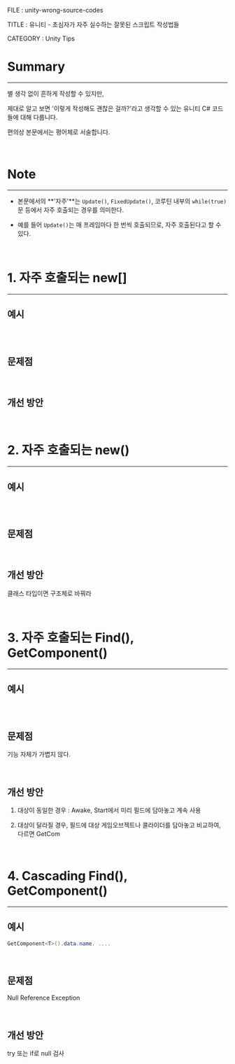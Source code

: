 FILE : unity-wrong-source-codes

TITLE : 유니티 - 초심자가 자주 실수하는 잘못된 스크립트 작성법들

CATEGORY : Unity Tips


# Summary
---

별 생각 없이 흔하게 작성할 수 있지만,

제대로 알고 보면 '이렇게 작성해도 괜찮은 걸까?'라고 생각할 수 있는 유니티 C# 코드들에 대해 다룹니다.

편의상 본문에서는 평어체로 서술합니다.

<br>



# Note
---

- 본문에서의 **'자주'**는 `Update()`, `FixedUpdate()`, 코루틴 내부의 `while(true)` 문 등에서 자주 호출되는 경우를 의미한다.

- 예를 들어 `Update()`는 매 프레임마다 한 번씩 호출되므로, 자주 호출된다고 할 수 있다.

<br>


<!-- [] : &#91;&#93; -->

# 1. 자주 호출되는 new&#91;&#93;
---

## **예시**

```cs

```

<br>

## **문제점**



<br>

## **개선 방안**



<br>


<!-- () : &#40;&#41; -->

# 2. 자주 호출되는 new()
---

## **예시**

```cs

```

<br>

## **문제점**



<br>

## **개선 방안**

클래스 타입이면 구조체로 바꿔라

<br>




# 3. 자주 호출되는 Find(), GetComponent()
---

## **예시**

```cs

```

<br>

## **문제점**

기능 자체가 가볍지 않다.

<br>

## **개선 방안**

1. 대상이 동일한 경우 : Awake, Start에서 미리 필드에 담아놓고 계속 사용

2. 대상이 달라질 경우, 필드에 대상 게임오브젝트나 콜라이더를 담아놓고 비교하여, 다르면 GetCom

<br>




# 4. Cascading Find(), GetComponent()
---

## **예시**

```cs
GetComponent<T>().data.name. ....
```

<br>

## **문제점**

Null Reference Exception

<br>

## **개선 방안**

try 또는 if로 null 검사

<br>